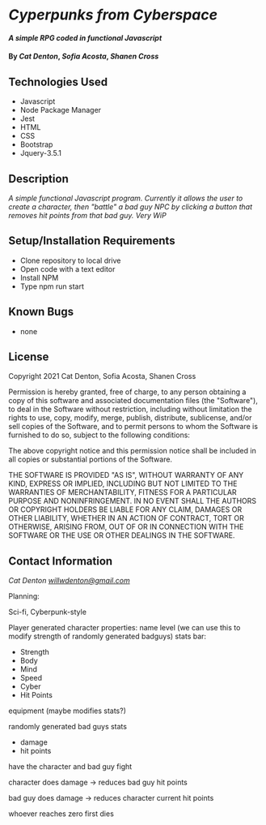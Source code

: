 # _Cyperpunks from Cyberspace_

#### _A simple RPG coded in functional Javascript_

#### By _**Cat Denton**_, _**Sofia Acosta**_, _**Shanen Cross**_

## Technologies Used

* Javascript
* Node Package Manager
* Jest
* HTML
* CSS
* Bootstrap
* Jquery-3.5.1

## Description

_A simple functional Javascript program. Currently it allows the user to create a character, then "battle" a bad guy NPC by clicking a button that removes hit points from that bad guy. Very WiP_

## Setup/Installation Requirements

* Clone repository to local drive
* Open code with a text editor
* Install NPM
* Type npm run start

## Known Bugs

* none

## License

Copyright 2021 Cat Denton, Sofia Acosta, Shanen Cross

Permission is hereby granted, free of charge, to any person obtaining a copy of this software and associated documentation files (the "Software"), to deal in the Software without restriction, including without limitation the rights to use, copy, modify, merge, publish, distribute, sublicense, and/or sell copies of the Software, and to permit persons to whom the Software is furnished to do so, subject to the following conditions:

The above copyright notice and this permission notice shall be included in all copies or substantial portions of the Software.

THE SOFTWARE IS PROVIDED "AS IS", WITHOUT WARRANTY OF ANY KIND, EXPRESS OR IMPLIED, INCLUDING BUT NOT LIMITED TO THE WARRANTIES OF MERCHANTABILITY, FITNESS FOR A PARTICULAR PURPOSE AND NONINFRINGEMENT. IN NO EVENT SHALL THE AUTHORS OR COPYRIGHT HOLDERS BE LIABLE FOR ANY CLAIM, DAMAGES OR OTHER LIABILITY, WHETHER IN AN ACTION OF CONTRACT, TORT OR OTHERWISE, ARISING FROM, OUT OF OR IN CONNECTION WITH THE SOFTWARE OR THE USE OR OTHER DEALINGS IN THE SOFTWARE.



## Contact Information

_Cat Denton <willwdenton@gmail.com>_

Planning:

Sci-fi, Cyberpunk-style

Player generated character
properties:
name
level (we can use this to modify strength of randomly generated badguys)
stats bar:
  * Strength
  * Body
  * Mind
  * Speed
  * Cyber
  * Hit Points

equipment (maybe modifies stats?)

randomly generated bad guys
stats
  * damage
  * hit points

have the character and bad guy fight

character does damage -> reduces bad guy hit points

bad guy does damage -> reduces character current hit points

whoever reaches zero first dies

